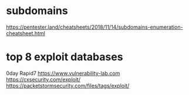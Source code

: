 # subdomains

https://pentester.land/cheatsheets/2018/11/14/subdomains-enumeration-cheatsheet.html

# top 8 exploit databases

0day
Rapid7
https://www.vulnerability-lab.com
https://cxsecurity.com/exploit/
https://packetstormsecurity.com/files/tags/exploit/